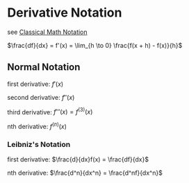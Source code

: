 # Derivative Notation

see [Classical Math Notation](Classical%20Math%20Notation%20eb53679093ce497baa118d7bfde14d6c.md)

$\frac{df}{dx} = f'(x) = \lim_{h \to 0} \frac{f(x + h) - f(x)}{h}$

## Normal Notation

first derivative: $f'(x)$

second derivative: $f''(x)$

third derivative: $f'''(x) = f^{(3)}(x)$

nth derivative: $f^{(n)}(x)$

### Leibniz's Notation

first derivative: $\frac{d}{dx}f(x) = \frac{df}{dx}$

nth derivative: $\frac{d^n}{dx^n} = \frac{d^nf}{dx^n}$